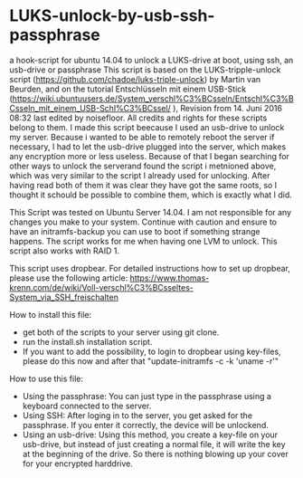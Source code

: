# LUKS-unlock-by-usb-ssh-passphrase
a hook-script for ubuntu 14.04 to unlock a LUKS-drive at boot, using ssh, an usb-drive or passphrase
This script is based on the LUKS-tripple-unlock script (https://github.com/chadoe/luks-triple-unlock) by Martin van Beurden, and on the tutorial
Entschlüsseln mit einem USB-Stick (https://wiki.ubuntuusers.de/System_verschl%C3%BCsseln/Entschl%C3%BCsseln_mit_einem_USB-Schl%C3%BCssel/ ),
Revision from 14. Juni 2016 08:32 last edited by noisefloor.
All credits and rights for these scripts belong to them.
I made this script beecause I used an usb-drive to unlock my server. Because i wanted to be able to remotely reboot the server if necessary,
I had to let the usb-drive plugged into the server, which makes any encryption more or less useless. Because of that I began searching
for other ways to unlock the serverand found the script i metnioned above, which was very similar to the script I already used for unlocking.
After having read both of them it was clear they have got the same roots, so I thought it schould be possible to combine them, which is 
exactly what I did.

This Script was tested on Ubuntu Server 14.04. I am not responsible for any changes you make to your system. Continue with caution and ensure
to have an initramfs-backup you can use to boot if something strange happens.
The script works for me when having one LVM to unlock. This script also works with RAID 1.

This script uses dropbear. For detailed instructions how to set up dropbear, please use the following article: 
https://www.thomas-krenn.com/de/wiki/Voll-verschl%C3%BCsseltes-System_via_SSH_freischalten

How to install this file:
- get both of the scripts to your server using git clone.
- run the install.sh installation script.
- If you want to add the possibility, to login to dropbear using key-files, please do this now and after that "update-initramfs -c -k 'uname -r'"

How to use this file:
- Using the passphrase:
You can just type in the passphrase using a keyboard connected to the server.
- Using SSH:
After loging in to the server, you get asked for the passphrase. If you enter it correctly, the device will be unlockend.
- Using an usb-drive:
Using this method, you create a key-file on your usb-drive, but instead of just creating a normal file, it will write the key at the beginning
of the drive. So there is nothing blowing up your cover for your encrypted harddrive.
